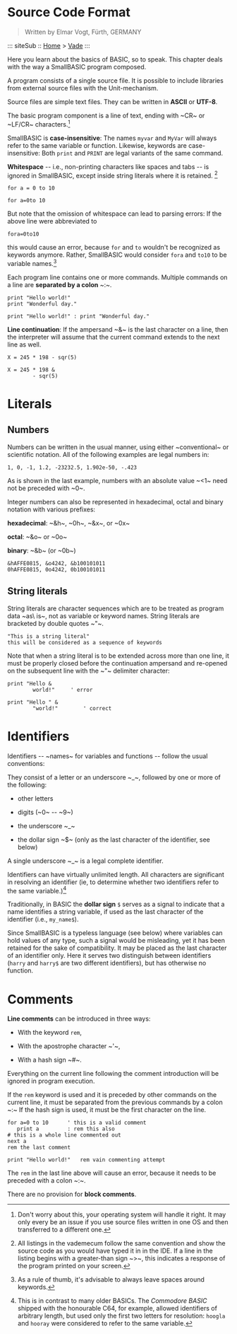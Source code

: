 Source Code Format
==================

> Written by Elmar Vogt, F&uuml;rth, GERMANY

::: siteSub ::
[Home](/) > [Vade](/pages/vade.html)
:::

Here you learn about the basics of BASIC, so to speak. This chapter deals with the way a SmallBASIC program composed.

A program consists of a single source file. It is possible to include
libraries from external source files with the Unit-mechanism.

Source files are simple text files. They can be written in **ASCII** or **UTF-8**.

The basic program component is a line of text, ending with ~CR~ or ~LF/CR~ characters.[^1]

SmallBASIC is **case-insensitive**: The names `myvar` and `MyVar` will always refer to the same variable or function.
Likewise, keywords are case-insensitive: Both `print` and `PRINT` are legal variants of the same command.

**Whitespace** -- i.e., non-printing characters like spaces and tabs --
is ignored in SmallBASIC, except inside string literals where it is retained. [^2]

    for a = 0 to 10

    for a=0to 10

But note that the omission of whitespace can lead to parsing errors: If
the above line were abbreviated to

    fora=0to10

this would cause an error, because `for` and `to` wouldn't
be recognized as keywords anymore. Rather, SmallBASIC would consider
`fora` and `to10` to be variable names.[^3]

Each program line contains one or more commands. Multiple commands on a
line are **separated by a colon** ~:~.

    print "Hello world!"
    print "Wonderful day."

    print "Hello world!" : print "Wonderful day."

**Line continuation**: If the ampersand ~&~ is the last character
on a line, then the interpreter will assume that the current command
extends to the next line as well.

    X = 245 * 198 - sqr(5)

    X = 245 * 198 &
            - sqr(5)

Literals
========

Numbers
-------

Numbers can be written in the usual manner, using either
~conventional~ or scientific notation. All of the following
examples are legal numbers in:

    1, 0, -1, 1.2, -23232.5, 1.902e-50, -.423

As is shown in the last example, numbers with an absolute value ~<1~ need not be preceded with ~0~.

Integer numbers can also be represented in hexadecimal, octal and binary
notation with various prefixes:

**hexadecimal**: ~&h~, ~0h~, ~&x~, or ~0x~

**octal**: ~&o~ or ~0o~

**binary**: ~&b~ (or ~0b~)

    &hAFFE0815, &o4242, &b100101011
    0hAFFE0815, 0o4242, 0b100101011

String literals
---------------

String literals are character sequences which are to be treated as
program data ~as\ is~, not as variable or keyword names. String
literals are bracketed by double quotes ~\"~.

    "This is a string literal"
    this will be considered as a sequence of keywords

Note that when a string literal is to be extended across more than one
line, it must be properly closed before the continuation ampersand and
re-opened on the subsequent line with the ~\"~ delimiter
character:

    print "Hello &
            world!"     ' error

    print "Hello " &
            "world!"        ' correct

Identifiers
===========

Identifiers -- ~names~ for variables and functions -- follow the
usual conventions:

They consist of a letter or an underscore ~\_~, followed by one or
more of the following:

-   other letters

-   digits (~0~ -- ~9~)

-   the underscore ~\_~

-   the dollar sign ~\$~ (only as the last character of the
    identifier, see below)

A single underscore ~\_~ is a legal complete identifier.

Identifiers can have virtually unlimited length. All characters are
significant in resolving an identifier (ie, to determine whether two
identifiers refer to the same variable.)[^4]

Traditionally, in BASIC the **dollar sign** `$` serves as a signal to
indicate that a name identifies a string variable, if used as the last
character of the identifier (i.e., `my_name$`).

Since SmallBASIC is a typeless language (see below) where variables can hold
values of any type, such a signal would be misleading, yet it has been
retained for the sake of compatibility. It may be placed as the last
character of an identifier only. Here it serves two distinguish between
identifiers (`harry` and `harry$` are two different identifiers), but has otherwise no
function.

Comments
========

**Line comments** can be introduced in three ways:

-   With the keyword `rem`,

-   With the apostrophe character ~'~,

-   With a hash sign ~\#~.

Everything on the current line following the comment introduction will
be ignored in program execution.

If the `rem` keyword is used and it is preceded by other commands on the
current line, it must be separated from the previous commands by a colon ~:~
If the hash sign is used, it must be the first character on the line.

    for a=0 to 10      ' this is a valid comment
       print a         : rem this also
    # this is a whole line commented out
    next a
    rem the last comment

    print "Hello world!"   rem vain commenting attempt

The `rem` in the last line above will cause an error, because it
needs to be preceded with a colon ~:~.

There are no provision for **block comments**.

[^1]: Don't worry about this, your operating system will handle it
    right. It may only every be an issue if you use source files written
    in one OS and then transferred to a different one.

[^2]: All listings in the vademecum follow the same convention and show
    the source code as you would have typed it in in the IDE. If a line
    in the listing begins with a greater-than sign ~\>~, this
    indicates a response of the program printed on your screen.

[^3]: As a rule of thumb, it's advisable to always leave spaces around
    keywords.

[^4]: This is in contrast to many older BASICs. The *Commodore BASIC*
    shipped with the honourable C64, for example, allowed identifiers of
    arbitrary length, but used only the first two letters for
    resolution: `hoogla` and `hooray` were considered to refer to the same variable.
